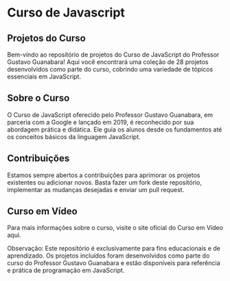 # Curso de Javascript
 
## Projetos do Curso
Bem-vindo ao repositório de projetos do Curso de JavaScript do Professor Gustavo Guanabara! Aqui você encontrará uma coleção de 28 projetos desenvolvidos como parte do curso, cobrindo uma variedade de tópicos essenciais em JavaScript.

## Sobre o Curso
O Curso de JavaScript oferecido pelo Professor Gustavo Guanabara, em parceria com a Google e lançado em 2019, é reconhecido por sua abordagem prática e didática. Ele guia os alunos desde os fundamentos até os conceitos básicos da linguagem JavaScript.

## Contribuições
Estamos sempre abertos a contribuições para aprimorar os projetos existentes ou adicionar novos. Basta fazer um fork deste repositório, implementar as mudanças desejadas e enviar um pull request.

## Curso em Vídeo
Para mais informações sobre o curso, visite o site oficial do Curso em Vídeo aqui.

Observação: Este repositório é exclusivamente para fins educacionais e de aprendizado. Os projetos incluídos foram desenvolvidos como parte do curso do Professor Gustavo Guanabara e estão disponíveis para referência e prática de programação em JavaScript.
